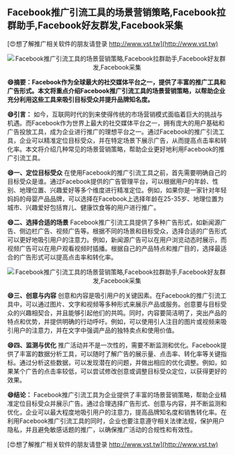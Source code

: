 ## **Facebook推广引流工具的场景营销策略,Facebook拉群助手,Facebook好友群发,Facebook采集**

[😍想了解推广相关软件的朋友请登录 http://www.vst.tw](http://www.vst.tw)

 <center><img src="https://vst.tw/MP4/tuiguang/png/3.png" alt="Facebook推广引流工具的场景营销策略,Facebook拉群助手,Facebook好友群发,Facebook采集"></center>

**😄摘要：Facebook作为全球最大的社交媒体平台之一，提供了丰富的推广工具和广告形式。本文将重点介绍Facebook推广引流工具的场景营销策略，以帮助企业充分利用这些工具来吸引目标受众并提升品牌知名度。**

**😄引言：**
如今，互联网时代的到来使得传统的市场营销模式面临着巨大的挑战与机遇。而Facebook作为世界上最大的社交媒体平台之一，拥有庞大的用户基础和广告投放工具，成为企业进行推广的理想平台之一。通过Facebook的推广引流工具，企业可以精准定位目标受众，并在特定场景下展示广告，从而提高点击率和转化率。本文将介绍几种常见的场景营销策略，帮助企业更好地利用Facebook的推广引流工具。

**😄一、定位目标受众**
在使用Facebook的推广引流工具之前，首先需要明确自己的目标受众是谁。通过Facebook提供的广告管理平台，可以根据用户的年龄、性别、地理位置、兴趣爱好等多个维度进行精准定位。例如，如果你是一家针对年轻妈妈的母婴产品品牌，可以选择在Facebook上选择年龄在25-35岁、地理位置为城市、兴趣爱好包括育儿、健康饮食等的用户进行推广。

**😄二、选择合适的场景**
Facebook推广引流工具提供了多种广告形式，如新闻源广告、侧边栏广告、视频广告等。根据不同的场景和目标受众，选择合适的广告形式可以更好地吸引用户的注意力。例如，新闻源广告可以在用户浏览动态时展示，而视频广告可以在用户观看视频时插播。根据自己的产品特点和推广目的，选择最适合的广告形式可以提高点击率和转化率。

 <center><img src="https://vst.tw/MP4/tuiguang/png/0.png" alt="Facebook推广引流工具的场景营销策略,Facebook拉群助手,Facebook好友群发,Facebook采集"></center>

**😄三、创意与内容**
创意和内容是吸引用户的关键因素。在Facebook的推广引流工具中，可以通过图片、文字和视频等多种形式来展示产品或服务。创意要与目标受众的兴趣相契合，并且能够引起他们的共鸣。同时，内容要简洁明了，突出产品的特点和优势，并提供明确的行动呼吁。例如，可以使用引人注目的图片或视频来吸引用户的注意力，并在文字中强调产品的独特卖点和使用价值。

**😄四、监测与优化**
推广活动并不是一次性的，需要不断监测和优化。Facebook提供了丰富的数据分析工具，可以随时了解广告的展示量、点击率、转化率等关键指标。通过分析这些数据，可以发现潜在的问题，并做出相应的优化调整。例如，如果某个广告的点击率较低，可以尝试修改创意或调整目标受众定位，以获得更好的效果。

**😄结论：**
Facebook推广引流工具为企业提供了丰富的场景营销策略，帮助企业精准定位目标受众并展示广告。通过合理选择广告形式、创意与内容，并不断监测和优化，企业可以最大程度地吸引用户的注意力，提高品牌知名度和销售转化率。在利用Facebook推广引流工具的同时，企业也要注意遵守相关法律法规，保护用户隐私，并且避免敏感话题的推广，以确保推广活动的合规性和有效性。

[😍想了解推广相关软件的朋友请登录 http://www.vst.tw](http://www.vst.tw)



